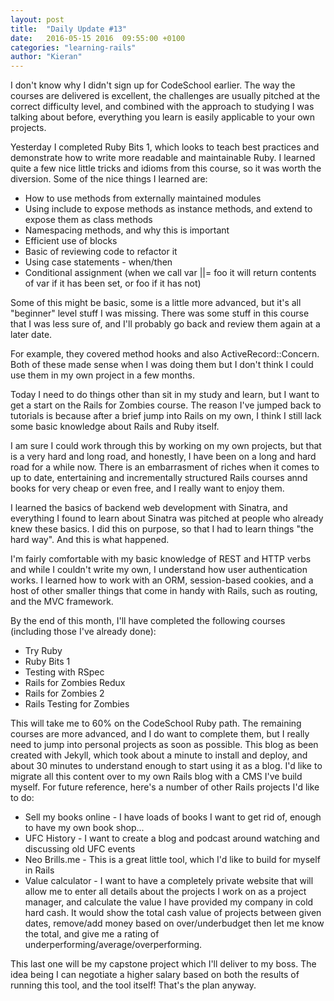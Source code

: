 ```yaml
---
layout: post
title:  "Daily Update #13"
date:   2016-05-15 2016  09:55:00 +0100
categories: "learning-rails"
author: "Kieran"
---
```

I don't know why I didn't sign up for CodeSchool earlier. The way the courses are delivered is excellent, the challenges are usually pitched at the correct difficulty level, and combined with the approach to studying I was talking about before, everything you learn is easily applicable to your own projects.

Yesterday I completed Ruby Bits 1, which looks to teach best practices and demonstrate how to write more readable and maintainable Ruby. I learned quite a few nice little tricks and idioms from this course, so it was worth the diversion. Some of the nice things I learned are:

 * How to use methods from externally maintained modules
 * Using include to expose methods as instance methods, and extend to expose them as class methods
 * Namespacing methods, and why this is important
 * Efficient use of blocks
 * Basic of reviewing code to refactor it
 * Using case statements - when/then
 * Conditional assignment
   (when we call var ||= foo it will return contents of var if it has been set, or foo if it has not)

Some of this might be basic, some is a little more advanced, but it's all "beginner" level stuff I was missing. There was some stuff in this course that I was less sure of, and I'll probably go back and review them again at a later date.

For example, they covered method hooks and also ActiveRecord::Concern. Both of these made sense when I was doing them but I don't think I could use them in my own project in a few months.

Today I need to do things other than sit in my study and learn, but I want to get a start on the Rails for Zombies course. The reason I've jumped back to tutorials is because after a brief jump into Rails on my own, I think I still lack some basic knowledge about Rails and Ruby itself.

I am sure I could work through this by working on my own projects, but that is a very hard and long road, and honestly, I have been on a long and hard road for a while now. There is an embarrasment of riches when it comes to up to date, entertaining and incrementally structured Rails courses annd books for very cheap or even free, and I really want to enjoy them.

I learned the basics of backend web development with Sinatra, and everything I found to learn about Sinatra was pitched at people who already knew these basics. I did this on purpose, so that I had to learn things "the hard way". And this is what happened.

I'm fairly comfortable with my basic knowledge of REST and HTTP verbs and while I couldn't write my own, I understand how user authentication works. I learned how to work with an ORM, session-based cookies, and a host of other smaller things that come in handy with Rails, such as routing, and the MVC framework.

By the end of this month, I'll have completed the following courses (including those I've already done):

 * Try Ruby
 * Ruby Bits 1
 * Testing with RSpec
 * Rails for Zombies Redux
 * Rails for Zombies 2
 * Rails Testing for Zombies

This will take me to 60% on the CodeSchool Ruby path. The remaining courses are more advanced, and I do want to complete them, but I really need to jump into personal projects as soon as possible. This blog as been created with Jekyll, which took about a minute to install and deploy, and about 30 minutes to understand enough to start using it as a blog. I'd like to migrate all this content over to my own Rails blog with a CMS I've build myself. For future reference, here's a number of other Rails projects I'd like to do:

 * Sell my books online - I have loads of books I want to get rid of, enough to have my own book shop...
 * UFC History - I want to create a blog and podcast around watching and discussing old UFC events
 * Neo Brills.me - This is a great little tool, which I'd like to build for myself in Rails
 * Value calculator - I want to have a completely private website that will allow me to enter all details about the projects I work on as a project manager, and calculate the value I have provided my company in cold hard cash. It would show the total cash value of projects between given dates, remove/add money based on over/underbudget then let me know the total, and give me a rating of underperforming/average/overperforming.
 
 This last one will be my capstone project which I'll deliver to my boss. The idea being I can negotiate a higher salary based on both the results of running this tool, and the tool itself! That's the plan anyway.

